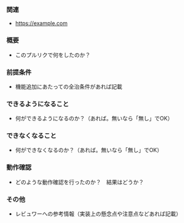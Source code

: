 ### 関連

* https://example.com

### 概要

* このプルリクで何をしたのか？

### 前提条件

* 機能追加にあたっての全治条件があれば記載

### できるようになること

* 何ができるようになるのか？（あれば。無いなら「無し」でOK）

### できなくなること

* 何ができなくなるのか？（あれば。無いなら「無し」でOK）

### 動作確認

* どのような動作確認を行ったのか？　結果はどうか？

### その他

* レビュワーへの参考情報（実装上の懸念点や注意点などあれば記載）
